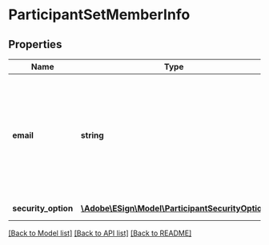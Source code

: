 # ParticipantSetMemberInfo

## Properties
Name | Type | Description | Notes
------------ | ------------- | ------------- | -------------
**email** | **string** | Email of the particpant. In case of creating new Agreements(POST/PUT), this is a required field. In case of GET, this is the required field and will always be returned unless it is a fax workflow( legacy agreements) that were created using fax as input | [optional] 
**security_option** | [**\Adobe\ESign\\Model\ParticipantSecurityOption**](ParticipantSecurityOption.md) | Security options that apply to the participant | [optional] 

[[Back to Model list]](../README.md#documentation-for-models) [[Back to API list]](../README.md#documentation-for-api-endpoints) [[Back to README]](../README.md)


